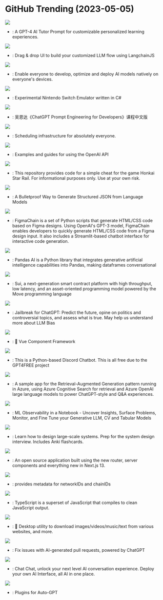 # GitHub Trending (2023-05-05)

![](https://img.shields.io/badge/none-New%20379-green?style=flat-square&logo=appveyor)
- [](https://github.comundefined): A GPT-4 AI Tutor Prompt for customizable personalized learning experiences.

![](https://img.shields.io/badge/JavaScript-New%20599-green?style=flat-square&logo=appveyor)
- [](https://github.comundefined): Drag & drop UI to build your customized LLM flow using LangchainJS

![](https://img.shields.io/badge/Python-New%20454-green?style=flat-square&logo=appveyor)
- [](https://github.comundefined): Enable everyone to develop, optimize and deploy AI models natively on everyone's devices.

![](https://img.shields.io/badge/C%23-New%201-green?style=flat-square&logo=appveyor)
- [](https://github.comundefined): Experimental Nintendo Switch Emulator written in C#

![](https://img.shields.io/badge/Jupyter%20Notebook-New%20150-green?style=flat-square&logo=appveyor)
- [](https://github.comundefined): 吴恩达《ChatGPT Prompt Engineering for Developers》课程中文版

![](https://img.shields.io/badge/TypeScript-New%20128-green?style=flat-square&logo=appveyor)
- [](https://github.comundefined): Scheduling infrastructure for absolutely everyone.

![](https://img.shields.io/badge/Jupyter%20Notebook-New%20353-green?style=flat-square&logo=appveyor)
- [](https://github.comundefined): Examples and guides for using the OpenAI API

![](https://img.shields.io/badge/C%2B%2B-New%2050-green?style=flat-square&logo=appveyor)
- [](https://github.comundefined): This repository provides code for a simple cheat for the game Honkai Star Rail. For informational purposes only. Use at your own risk.

![](https://img.shields.io/badge/Jupyter%20Notebook-New%20162-green?style=flat-square&logo=appveyor)
- [](https://github.comundefined): A Bulletproof Way to Generate Structured JSON from Language Models

![](https://img.shields.io/badge/Python-New%2031-green?style=flat-square&logo=appveyor)
- [](https://github.comundefined): FigmaChain is a set of Python scripts that generate HTML/CSS code based on Figma designs. Using OpenAI's GPT-3 model, FigmaChain enables developers to quickly generate HTML/CSS code from a Figma design input. It also includes a Streamlit-based chatbot interface for interactive code generation.

![](https://img.shields.io/badge/Python-New%20784-green?style=flat-square&logo=appveyor)
- [](https://github.comundefined): Pandas AI is a Python library that integrates generative artificial intelligence capabilities into Pandas, making dataframes conversational

![](https://img.shields.io/badge/Rust-New%2037-green?style=flat-square&logo=appveyor)
- [](https://github.comundefined): Sui, a next-generation smart contract platform with high throughput, low latency, and an asset-oriented programming model powered by the Move programming language

![](https://img.shields.io/badge/none-New%2020-green?style=flat-square&logo=appveyor)
- [](https://github.comundefined): Jailbreak for ChatGPT: Predict the future, opine on politics and controversial topics, and assess what is true. May help us understand more about LLM Bias

![](https://img.shields.io/badge/TypeScript-New%2013-green?style=flat-square&logo=appveyor)
- [](https://github.comundefined): 🐉 Vue Component Framework

![](https://img.shields.io/badge/Python-New%20140-green?style=flat-square&logo=appveyor)
- [](https://github.comundefined): This is a Python-based Discord Chatbot. This is all free due to the GPT4FREE project

![](https://img.shields.io/badge/Python-New%2034-green?style=flat-square&logo=appveyor)
- [](https://github.comundefined): A sample app for the Retrieval-Augmented Generation pattern running in Azure, using Azure Cognitive Search for retrieval and Azure OpenAI large language models to power ChatGPT-style and Q&A experiences.

![](https://img.shields.io/badge/Python-New%20165-green?style=flat-square&logo=appveyor)
- [](https://github.comundefined): ML Observability in a Notebook - Uncover Insights, Surface Problems, Monitor, and Fine Tune your Generative LLM, CV and Tabular Models

![](https://img.shields.io/badge/Python-New%20105-green?style=flat-square&logo=appveyor)
- [](https://github.comundefined): Learn how to design large-scale systems. Prep for the system design interview. Includes Anki flashcards.

![](https://img.shields.io/badge/TypeScript-New%20116-green?style=flat-square&logo=appveyor)
- [](https://github.comundefined): An open source application built using the new router, server components and everything new in Next.js 13.

![](https://img.shields.io/badge/Kotlin-New%2025-green?style=flat-square&logo=appveyor)
- [](https://github.comundefined): provides metadata for networkIDs and chainIDs

![](https://img.shields.io/badge/TypeScript-New%2039-green?style=flat-square&logo=appveyor)
- [](https://github.comundefined): TypeScript is a superset of JavaScript that compiles to clean JavaScript output.

![](https://img.shields.io/badge/Python-New%20260-green?style=flat-square&logo=appveyor)
- [](https://github.comundefined): 🍰 Desktop utility to download images/videos/music/text from various websites, and more.

![](https://img.shields.io/badge/Python-New%2025-green?style=flat-square&logo=appveyor)
- [](https://github.comundefined): Fix issues with AI-generated pull requests, powered by ChatGPT

![](https://img.shields.io/badge/TypeScript-New%2093-green?style=flat-square&logo=appveyor)
- [](https://github.comundefined): Chat Chat, unlock your next level AI conversation experience. Deploy your own AI Interface, all AI in one place.

![](https://img.shields.io/badge/Python-New%2070-green?style=flat-square&logo=appveyor)
- [](https://github.comundefined): Plugins for Auto-GPT

